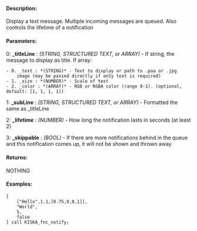 #### Description:
Display a text message. Multiple incoming messages are queued. Also controls the lifetime of a notification

#### Parameters:
0: **_titleLine** : *(STRING, STRUCTURED TEXT, or ARRAY)* - If string, the message to display as title.If array:
    
    - 0. _text : *(STRING)* - Text to display or path to .paa or .jpg
        image (may be passed directly if only text is required)
    - 1. _size : *(NUMBER)* - Scale of text
    - 2. _color : *(ARRAY)* - RGB or RGBA color (range 0-1). (optional, default: [1, 1, 1, 1])

1: **_subLine** : *(STRING, STRUCTURED TEXT, or ARRAY)* - Formatted the same as _titleLine

2: **_lifetime** : *(NUMBER)* - How long the notification lasts in seconds (at least 2)

3: **_skippable** : *(BOOL)* - If there are more notifications behind in the queue and this notificationcomes up, it will not be shown and thrown away

#### Returns:
NOTHING

#### Examples:
```sqf
[
    ["Hello",1.1,[0.75,0,0,1]],
    "World",
    5,
    false
] call KISKA_fnc_notify;
```

